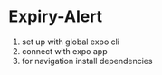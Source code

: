 # Expiry-Alert


1. set up with global expo cli
2. connect with expo app 
3. for navigation install dependencies